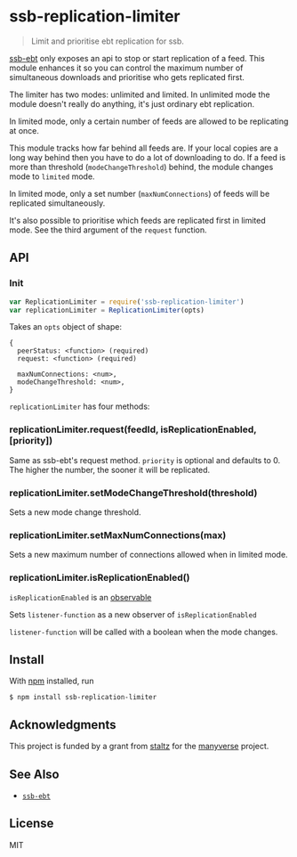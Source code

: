 # ssb-replication-limiter

> Limit and prioritise ebt replication for ssb.

[ssb-ebt](https://github.com/ssbc/ssb-ebt) only exposes an api to stop or start replication of a feed. This module enhances it so you can control the maximum number of simultaneous downloads and prioritise who gets replicated first. 

The limiter has two modes: unlimited and limited. In unlimited mode the module doesn't really do anything, it's just ordinary ebt replication.

In limited mode, only a certain number of feeds are allowed to be replicating at once.

This module tracks how far behind all feeds are. If your local copies are a long way behind then you have to do a lot of downloading to do. If a feed is more than threshold (`modeChangeThreshold`) behind, the module changes mode to `limited` mode.

In limited mode, only a set number (`maxNumConnections`) of feeds will be replicated simultaneously.

It's also possible to prioritise which feeds are replicated first in limited mode. See the third argument of the `request` function.

## API


### Init

```js
var ReplicationLimiter = require('ssb-replication-limiter')
var replicationLimiter = ReplicationLimiter(opts)
```
Takes an `opts` object of shape: 

```
{
  peerStatus: <function> (required)
  request: <function> (required)

  maxNumConnections: <num>,
  modeChangeThreshold: <num>,
}
```

`replicationLimiter` has four methods:

###  replicationLimiter.request(feedId, isReplicationEnabled, [priority])

Same as ssb-ebt's request method. `priority` is optional and defaults to 0. The higher the number, the sooner it will be replicated.

### replicationLimiter.setModeChangeThreshold(threshold)

Sets a new mode change threshold.

### replicationLimiter.setMaxNumConnections(max)

Sets a new maximum number of connections allowed when in limited mode.

### replicationLimiter.isReplicationEnabled(<listener-function>)

`isReplicationEnabled` is an [observable](https://github.com/dominictarr/obv)

Sets `listener-function` as a new observer of `isReplicationEnabled` 

`listener-function` will be called with a boolean when the mode changes.
 
## Install

With [npm](https://npmjs.org/) installed, run

```
$ npm install ssb-replication-limiter
```

## Acknowledgments

This project is funded by a grant from [staltz](https://github.com/staltz) for the [manyverse](https://github.com/staltz/manyverse) project.

## See Also

- [`ssb-ebt`](https://github.com/ssbc/ssb-ebt)

## License

MIT
